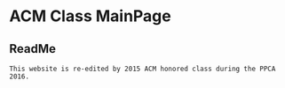 # ACM Class MainPage
## ReadMe
	This website is re-edited by 2015 ACM honored class during the PPCA 2016.
